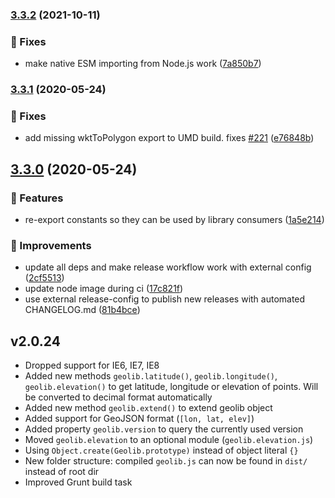 ### [3.3.2](https://github.com/manuelbieh/geolib/compare/v3.3.1...v3.3.2) (2021-10-11)


### 🔧 Fixes

* make native ESM importing from Node.js work ([7a850b7](https://github.com/manuelbieh/geolib/commit/7a850b784df3c342a10289e2c8da564d1297fbf1))

### [3.3.1](https://github.com/manuelbieh/geolib/compare/v3.3.0...v3.3.1) (2020-05-24)


### 🔧 Fixes

* add missing wktToPolygon export to UMD build. fixes [#221](https://github.com/manuelbieh/geolib/issues/221) ([e76848b](https://github.com/manuelbieh/geolib/commit/e76848b1f61bcb85d77ccd31b9cbaa176ffbc5b7))

## [3.3.0](https://github.com/manuelbieh/geolib/compare/v3.2.2...v3.3.0) (2020-05-24)


### 🧩 Features

* re-export constants so they can be used by library consumers ([1a5e214](https://github.com/manuelbieh/geolib/commit/1a5e214b78f15ef9783d0fda5c22c97c39c71a13))


### 💉 Improvements

* update all deps and make release workflow work with external config ([2cf5513](https://github.com/manuelbieh/geolib/commit/2cf5513992ba431414212596d6858cf6765cf8c5))
* update node image during ci ([17c821f](https://github.com/manuelbieh/geolib/commit/17c821f0104f75af1e37d90bd92e7eee2065fb71))
* use external release-config to publish new releases with automated CHANGELOG.md ([81b4bce](https://github.com/manuelbieh/geolib/commit/81b4bce833abea83fecd538126c348f27eee1810))

## v2.0.24

-   Dropped support for IE6, IE7, IE8
-   Added new methods `geolib.latitude()`, `geolib.longitude()`, `geolib.elevation()` to get latitude, longitude or elevation of points. Will be converted to decimal format automatically
-   Added new method `geolib.extend()` to extend geolib object
-   Added support for GeoJSON format (`[lon, lat, elev]`)
-   Added property `geolib.version` to query the currently used version
-   Moved `geolib.elevation` to an optional module (`geolib.elevation.js`)
-   Using `Object.create(Geolib.prototype)` instead of object literal `{}`
-   New folder structure: compiled `geolib.js` can now be found in `dist/` instead of root dir
-   Improved Grunt build task
